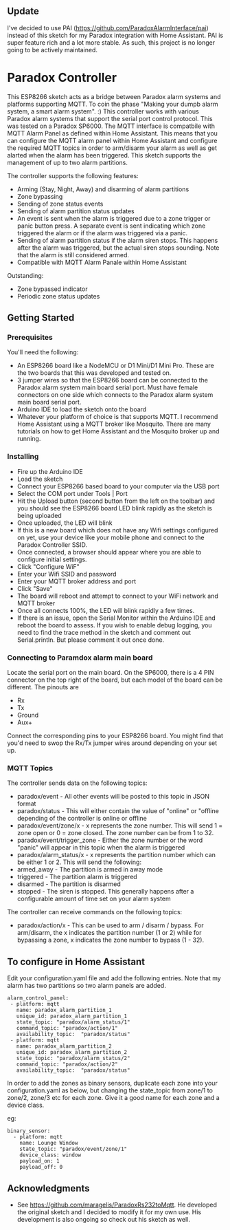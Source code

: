 ## Update

I've decided to use PAI (https://github.com/ParadoxAlarmInterface/pai) instead of this sketch for my Paradox integration with Home Assistant.  PAI is super feature rich and a lot more stable.  As such, this project is no longer going to be actively maintained.

# Paradox Controller

This ESP8266 sketch acts as a bridge between Paradox alarm systems and platforms supporting MQTT. To coin the phase "Making your dumpb alarm system, a smart alarm system".  :)  This controller works with various Paradox alarm systems that support the serial port control protocol.  This was tested on a Paradox SP6000.  The MQTT interface is compatbile with MQTT Alarm Panel as defined within Home Assistant.  This means that you can configure the MQTT alarm panel within Home Assistant and configure the required MQTT topics in order to arm/disarm your alarm as well as get alarted when the alarm has been triggered.  This sketch supports the management of up to two alarm partitions.

The controller supports the following features:

* Arming (Stay, Night, Away) and disarming of alarm partitions
* Zone bypassing
* Sending of zone status events
* Sending of alarm partition status updates
* An event is sent when the alarm is triggered due to a zone trigger or panic button press.  A separate event is sent indicating which zone triggered the alarm or if the alarm was triggered via a panic.
* Sending of alarm partition status if the alarm siren stops.  This happens after the alarm was triggered, but the actual siren stops sounding.  Note that the alarm is still considered armed.
* Compatible with MQTT Alarm Panale within Home Assistant

Outstanding:

* Zone bypassed indicator
* Periodic zone status updates

## Getting Started

### Prerequisites

You'll need the following:

* An ESP8266 board like a NodeMCU or D1 Mini/D1 Mini Pro.  These are the two boards that this was developed and tested on.
* 3 jumper wires so that the ESP8266 board can be connected to the Paradox alarm system main board serial port.  Must have female connectors on one side which connects to the Paradox alarm system main board serial port.
* Arduino IDE to load the sketch onto the board
* Whatever your platform of choice is that supports MQTT.  I recommend Home Assistant using a MQTT broker like Mosquito.  There are many tutorials on how to get Home Assistant and the Mosquito broker up and running.

### Installing

* Fire up the Arduino IDE
* Load the sketch
* Connect your ESP8266 based board to your computer via the USB port
* Select the COM port under Tools | Port
* Hit the Upload button (second button from the left on the toolbar) and you should see the ESP8266 board LED blink rapidly as the sketch is being uploaded
* Once uploaded, the LED will blink
* If this is a new board which does not have any Wifi settings configured on yet, use your device like your mobile phone and connect to the Paradox Controller SSID.  
* Once connected, a browser should appear where you are able to configure initial settings.
* Click "Configure WiF"
* Enter your Wifi SSID and password
* Enter your MQTT broker address and port
* Click "Save"
* The board will reboot and attempt to connect to your WiFi network and MQTT broker
* Once all connects 100%, the LED will blink rapidly a few times.
* If there is an issue, open the Serial Monitor within the Arduino IDE and reboot the board to assess.  If you wish to enable debug logging, you need to find the trace method in the sketch and comment out Serial.println.  But please comment it out once done.

### Connecting to Paramdox alarm main board

Locate the serial port on the main board.  On the SP6000, there is a 4 PIN connector on the top right of the board, but each model of the board can be different.  The pinouts are

* Rx
* Tx
* Ground
* Aux+

Connect the corresponding pins to your ESP8266 board.  You might find that you'd need to swop the Rx/Tx jumper wires around depending on your set up.

### MQTT Topics

The controller sends data on the following topics:

* paradox/event - All other events will be posted to this topic in JSON format
* paradox/status - This will either contain the value of "online" or "offline depending of the controller is online or offline
* paradox/event/zone/x - x represents the zone number.  This will send 1 = zone open or 0 = zone closed.  The zone number can be from 1 to 32.
* paradox/event/trigger_zone - Either the zone number or the word "panic" will appear in this topic when the alarm is triggered
* paradox/alarm_status/x - x represents the partition number which can be either 1 or 2.  This will send the following:
*   armed_away - The partition is armed in away mode
*   triggered - The partition alarm is triggered
*   disarmed - The partition is disarmed
*   stopped - The siren is stopped.  This generally happens after a configurable amount of time set on your alarm system

The controller can receive commands on the following topics:

* paradox/action/x - This can be used to arm / disarm / bypass.  For arm/disarm, the x indicates the partition number (1 or 2) while for bypassing a zone, x indicates the zone number to bypass (1 - 32). 

## To configure in Home Assistant

Edit your configuration.yaml file and add the following entries.  Note that my alarm has two partitions so two alarm panels are added.
```
alarm_control_panel:
 - platform: mqtt
   name: paradox_alarm_partition_1
   unique_id: paradox_alarm_partition_1
   state_topic: "paradox/alarm_status/1"
   command_topic: "paradox/action/1"
   availability_topic:  "paradox/status"
 - platform: mqtt
   name: paradox_alarm_partition_2
   unique_id: paradox_alarm_partition_2
   state_topic: "paradox/alarm_status/2"
   command_topic: "paradox/action/2"
   availability_topic:  "paradox/status"
```
In order to add the zones as binary sensors, duplicate each zone into your configuration.yaml as below, but changing the state_topic from zone/1 to zone/2, zone/3 etc for each zone.  Give it a good name for each zone and a device class.

eg:
```
binary_sensor:
  - platform: mqtt
    name: Lounge Window
    state_topic: "paradox/event/zone/1"
    device_class: window
    payload_on: 1
    payload_off: 0
```
## Acknowledgments

* See https://github.com/maragelis/ParadoxRs232toMqtt.  He developed the original sketch and I decided to modify it for my own use.  His development is also ongoing so check out his sketch as well.
